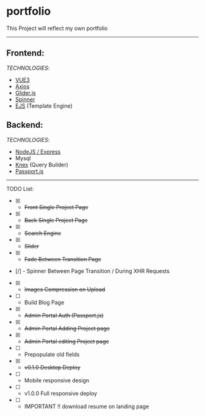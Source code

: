 # portfolio

This Project will reflect my own portfolio

---

## Frontend:

_TECHNOLOGIES_:

- [VUE3](https://v3.vuejs.org/)
- [Axios](https://www.npmjs.com/package/axios)
- [Glider.js](https://glidejs.com/)
- [Spinner](https://epic-spinners.epicmax.co/)
- [EJS](https://ejs.co/) (Template Engine)

## Backend:

_TECHNOLOGIES_:

- [NodeJS / Express](https://expressjs.com/)
- Mysql
- [Knex](https://knexjs.org/) (Query Builder)
- [Passport.js](http://www.passportjs.org/)

---

TODO List:

- [x] - ~~Front Single Project Page~~
- [x] - ~~Back Single Project Page~~
- [x] - ~~Search Engine~~
- [x] - ~~Slider~~
- [x] - ~~Fade Between Transition Page~~
- [/] - Spinner Between Page Transition / During XHR Requests
- [x] - ~~Images Compression on Upload~~
- [ ] - Build Blog Page
- [x] - ~~Admin Portal Auth (Passport.js)~~
- [x] - ~~Admin Portal Adding Project page~~
- [x] - ~~Admin Portal editing Project page~~
- [ ] - Prepopulate old fields
- [x] - ~~v0.1.0 Desktop Deploy~~
- [ ] - Mobile responsive design
- [ ] - v1.0.0 Full responsive deploy
- [ ] - IMPORTANT !! download resume on landing page
